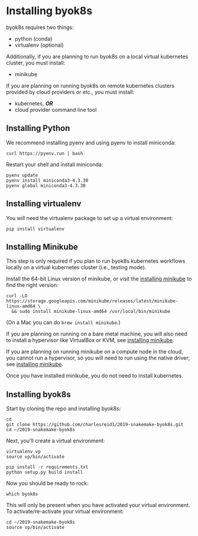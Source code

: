 # Installing byok8s

byok8s requires two things:

- python (conda)
- virtualenv (optional)

Additionally, if you are planning to run byok8s on
a local virtual kubernetes cluster, you must install:

- minikube

If you are planning on running byok8s on remote 
kubernetes clusters provided by cloud providers
or etc., you must install:

- kubernetes, ***OR***
- cloud provider command line tool

## Installing Python

We recommend installing pyenv and using pyenv
to install miniconda:

```plain
curl https://pyenv.run | bash
```

Restart your shell and install miniconda:

```plain
pyenv update
pyenv install miniconda3-4.3.30
pyenv global miniconda3-4.3.30
```

## Installing virtualenv

You will need the virtualenv package to
set up a virtual environment:

```plain
pip install virtualenv
```

## Installing Minikube

This step is only required if you plan to run byok8s
kubernetes workflows locally on a virtual kubernetes
cluster (i.e., testing mode).

Install the 64-bit Linux version of minikube, or visit the
[installing minikube](https://kubernetes.io/docs/tasks/tools/install-minikube/)
to find the right version:

```plain
curl -LO https://storage.googleapis.com/minikube/releases/latest/minikube-linux-amd64 \
  && sudo install minikube-linux-amd64 /usr/local/bin/minikube
```

(On a Mac you can do `brew install minikube`.)

If you are planning on running on a bare metal
machine, you will also need to install a hypervisor
like VirtualBox or KVM, see [installing minikube](https://kubernetes.io/docs/tasks/tools/install-minikube/).

If you are planning on running minikube on a compute
node in the cloud, you cannot run a hypervisor, so you
will need to run using the native driver; see 
[installing minikube](https://kubernetes.io/docs/tasks/tools/install-minikube/).

Once you have installed minikube, you do not need to
install kubernetes.

## Installing byok8s

Start by cloning the repo and installing byok8s:

```plain
cd 
git clone https://github.com/charlesreid1/2019-snakemake-byok8s.git
cd ~/2019-snakemake-byok8s
```

Next, you'll create a virtual environment:

```plain
virtualenv vp
source vp/bin/activate

pip install -r requirements.txt
python setup.py build install
```

Now you should be ready to rock:

```
which byok8s
```

This will only be present when you have activated
your virtual environment. To activate/re-activate your 
virtual environment:

```
cd ~/2019-snakemake-byok8s
source vp/bin/activate
```


